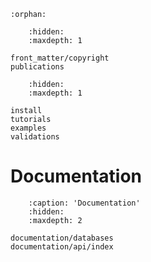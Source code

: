 <!-- Avoid warning of file not included in toc tree -->
```{eval-rst}
:orphan:
```

<!-- Organize LaTeX document -->

<!-- Front Matter -->

```{toctree}
    :hidden:
    :maxdepth: 1

front_matter/copyright
publications
```

<!-- Documentation: quickstart, tutorial, examples, and validations -->

```{toctree}
    :hidden:
    :maxdepth: 1

install
tutorials
examples
validations
```

<!-- Documentation: functions -->
# Documentation

```{toctree}
    :caption: 'Documentation'
    :hidden:
    :maxdepth: 2

documentation/databases
documentation/api/index
```